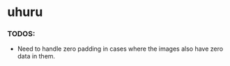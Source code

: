 # uhuru


### TODOS:

- Need to handle zero padding in cases where the images also have zero data in them.

